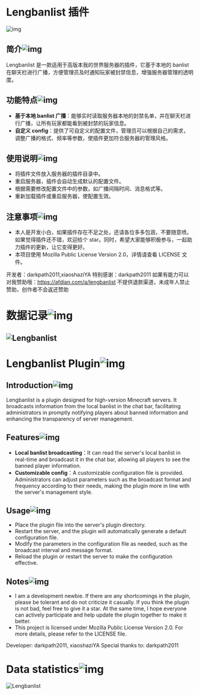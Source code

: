 # Lengbanlist 插件

![img](https://github.com/xiaoshaziYA/Lengbanlist/blob/main/Photos/Lengbanlist.png)

## 简介![img](https://github.com/xiaoshaziYA/Lengbanlist/blob/main/Photos/114514.gif)
Lengbanlist 是一款适用于高版本我的世界服务器的插件，它基于本地的 banlist 在聊天栏进行广播，方便管理员及时通知玩家被封禁信息，增强服务器管理的透明度。

## 功能特点![img](https://github.com/xiaoshaziYA/Lengbanlist/blob/main/Photos/114514.gif)
- **基于本地 banlist 广播**：能够实时读取服务器本地的封禁名单，并在聊天栏进行广播，让所有玩家都能看到被封禁的玩家信息。
- **自定义 config**：提供了可自定义的配置文件，管理员可以根据自己的需求，调整广播的格式、频率等参数，使插件更加符合服务器的管理风格。

## 使用说明![img](https://github.com/xiaoshaziYA/Lengbanlist/blob/main/Photos/114514.gif)
- 将插件文件放入服务器的插件目录中。
- 重启服务器，插件会自动生成默认的配置文件。
- 根据需要修改配置文件中的参数，如广播间隔时间、消息格式等。
- 重新加载插件或重启服务器，使配置生效。

## 注意事项![img](https://github.com/xiaoshaziYA/Lengbanlist/blob/main/Photos/114514.gif)
- 本人是开发小白，如果插件存在不足之处，还请各位多多包涵，不要随意喷。如果觉得插件还不错，欢迎给个 star。同时，希望大家能够积极参与，一起助力插件的更新，让它变得更好。
- 本项目使用 Mozilla Public License Version 2.0，详情请查看 LICENSE 文件。

开发者：darkpath2011,xiaoshaziYA
特别感谢：darkpath2011
如果有能力可以对我赞助哦：https://afdian.com/a/lengbanlist
不提供退款渠道，未成年人禁止赞助，创作者不会返还赞助

# 数据记录![img](https://github.com/xiaoshaziYA/Lengbanlist/blob/main/Photos/114514.gif)
![Lengbanlist](https://bstats.org/signatures/bukkit/Lengbanlist.svg) 
---

# Lengbanlist Plugin![img](https://github.com/xiaoshaziYA/Lengbanlist/blob/main/Photos/114514.gif)

## Introduction![img](https://github.com/xiaoshaziYA/Lengbanlist/blob/main/Photos/114514.gif)
Lengbanlist is a plugin designed for high-version Minecraft servers. It broadcasts information from the local banlist in the chat bar, facilitating administrators in promptly notifying players about banned information and enhancing the transparency of server management.

## Features![img](https://github.com/xiaoshaziYA/Lengbanlist/blob/main/Photos/114514.gif)
- **Local banlist broadcasting**：It can read the server's local banlist in real-time and broadcast it in the chat bar, allowing all players to see the banned player information.
- **Customizable config**：A customizable configuration file is provided. Administrators can adjust parameters such as the broadcast format and frequency according to their needs, making the plugin more in line with the server's management style.

## Usage![img](https://github.com/xiaoshaziYA/Lengbanlist/blob/main/Photos/114514.gif)
- Place the plugin file into the server's plugin directory.
- Restart the server, and the plugin will automatically generate a default configuration file.
- Modify the parameters in the configuration file as needed, such as the broadcast interval and message format.
- Reload the plugin or restart the server to make the configuration effective.

## Notes![img](https://github.com/xiaoshaziYA/Lengbanlist/blob/main/Photos/114514.gif)
- I am a development newbie. If there are any shortcomings in the plugin, please be tolerant and do not criticize it casually. If you think the plugin is not bad, feel free to give it a star. At the same time, I hope everyone can actively participate and help update the plugin together to make it better.
- This project is licensed under Mozilla Public License Version 2.0. For more details, please refer to the LICENSE file.

Developer: darkpath2011, xiaoshaziYA
Special thanks to: darkpath2011

# Data statistics![img](https://github.com/xiaoshaziYA/Lengbanlist/blob/main/Photos/114514.gif)
![Lengbanlist](https://bstats.org/signatures/bukkit/Lengbanlist.svg) 

